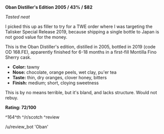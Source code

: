 **Oban Distiller's Edition 2005 / 43% / $82**

*Tasted neat*

I picked this up as filler to try for a TWE order where I was targeting the Talisker Special Release 2019, because shipping a single bottle to Japan is not good value for the money.

This is the Oban Distiller's edition, distilled in 2005, bottled in 2019 (code OD 168.FE), apparently finished for 6-18 months in a first-fill Montilla Fino Sherry cask.

* **Color:** tawny
* **Nose:** chocolate, orange peels, wet clay, pu'er tea
* **Taste:** thin, dry oranges, clover honey, bitters
* **Finish:** medium; short, cloying sweetness

This is by no means terrible, but it's bland, and lacks structure.  Would not rebuy.

**Rating: 72/100**

^164^th ^/r/scotch ^review

/u/review_bot 'Oban'